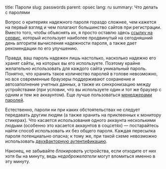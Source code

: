 title: Пароли
slug: passwords
parent: opsec
lang: ru
summary: Что делать с паролями

Вопрос о критериях надежного пароля гораздо сложнее, чем кажется на первый взгляд и чем полагают большинство сайтов при регистрации. Вместо того, чтобы объяснять их, я просто оставлю здесь [ссылку на сервис](https://lowe.github.io/tryzxcvbn/), который использует наиболее продвинутый на сегодняшний день алгоритм вычисления надежности пароля, а также дает рекомендации по его улучшению.

Правда, ваш пароль надежен лишь настолько, насколько надежно его хранят сайты, на которых вы его используете. Поэтому крайне желательно использовать для каждого сайта уникальный пароль. Понятно, что хранить такое количество паролей в голове невозможно, но все современные браузеры поддерживают сохранение и автозаполнение учетных данных, а также их синхронизацию между устройствами (при условии, что вы используете один и тот же браузер с одним и тем же аккаунтом). Еще лучше пользоваться [менеджерами паролей](/pages/password-managers.html).

Естественно, пароли ни при каких обстоятельствах не следует передавать другим людям (а также хранить на приклеенных к монитору стикерах). Что касается использования одного аккаунта несколькими людьми (особенно это касается аккаунтов в соцсетях) — постарайтесь найти способ использовать их без общего пароля. Каждая пересылка пароля потенциально опасна; к тому же, при такой схеме невозможно использовать [двухфакторную аутентификацию](/pages/2fa.html).

Наконец, не забывайте *блокировать* устройства, если отходите от них хотя бы на минуту, ведь *недоброжелатели* могут вломиться именно в эту минуту.
